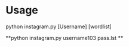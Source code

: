 # Usage
python instagram.py  [Username]  [wordlist] 

**python instagram.py username103 pass.lst **
